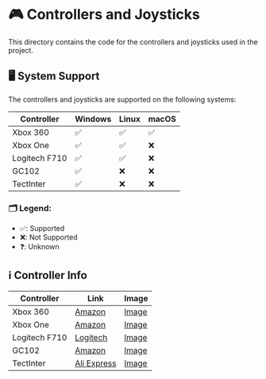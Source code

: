 # 🎮 Controllers and Joysticks

This directory contains the code for the controllers and joysticks used in the project.

## 🖥 System Support

The controllers and joysticks are supported on the following systems:

| Controller      | Windows | Linux | macOS |
|-----------------|---------|-------|-------|
| Xbox 360        | ✅      | ✅    | ✅    |
| Xbox One        | ✅      | ✅    | ❌    |
| Logitech F710   | ✅      | ✅    | ❌    |
| GC102           | ✅      | ❌    | ❌    |
| TectInter       | ✅      | ❌    | ❌    |

### 🗂 Legend:

- ✅: Supported
- ❌: Not Supported
- ❓: Unknown



## ℹ️ Controller Info

| Controller      | Link | Image |
|-----------------|------|-------|
| Xbox 360        | [Amazon](https://www.amazon.de/-/en/gp/product/B07SDFLVKD/ref=ppx_yo_dt_b_search_asin_title?ie=UTF8&th=1) | [Image](../../docs/images/xbox_pad.jpeg) |
| Xbox One        | [Amazon](https://www.amazon.de/-/en/gp/product/B0977MTK65/ref=ppx_yo_dt_b_search_asin_title?ie=UTF8&th=1) | [Image](../../docs/images/xbox_one_turtle_beach_controller.jpg) |
| Logitech F710   | [Logitech](https://www.logitechg.com/en-us/products/gamepads/f710-wireless-gamepad.940-000117.html) | [Image](../../docs/images/Logitech.png) |
| GC102           | [Amazon](https://www.amazon.com.au/Controller-Joystick-Gamepad-Dual-Vibration-Compatible/dp/B089RJK8KF) | [Image](../../docs/images/gc102.jpg) |
| TectInter       | [Ali Express](https://de.aliexpress.com/item/32824692489.html?spm=a2g0o.order_list.order_list_main.5.21ef5c5fW1dSEn&gatewayAdapt=glo2deu) | [Image](../../docs/images/tectinter_ps3.png) |

